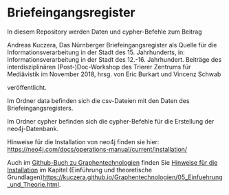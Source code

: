 # Briefeingangsregister

In diesem Repository werden Daten und cypher-Befehle zum Beitrag 

Andreas Kuczera, Das Nürnberger Briefeingangsregister als Quelle für die Informationsverarbeitung in der Stadt des 15. Jahrhunderts, in: Informationsverarbeitung in der Stadt des 12.-16. Jahrhundert. Beiträge des interdisziplinären (Post-)Doc-Workshop des Trierer Zentrums für Mediävistik im November 2018, hrsg. von Eric Burkart und Vincenz Schwab 

veröffentlicht.

Im Ordner data befinden sich die csv-Dateien mit den Daten des Briefeingangsregisters.

Im Ordner cypher befinden sich die cypher-Befehle für die Erstellung der neo4j-Datenbank.

Hinweise für die Installation von neo4j finden sie hier: https://neo4j.com/docs/operations-manual/current/installation/ 

Auch im [Github-Buch zu Graphentechnologien](https://kuczera.github.io/Graphentechnologien) finden Sie [Hinweise für die Installation](https://kuczera.github.io/Graphentechnologien/05_Einfuehrung_und_Theorie.html#installation-und-start) im Kapitel (Einführung und theoretische Grundlagen)https://kuczera.github.io/Graphentechnologien/05_Einfuehrung_und_Theorie.html.


